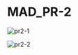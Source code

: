 # MAD_PR-2

![pr2-1](https://user-images.githubusercontent.com/110708716/187936998-bb695746-285f-4443-a4e4-87ff56479158.png)


![pr2-2](https://user-images.githubusercontent.com/110708716/187937048-f13cb7c2-7ba1-443d-ab79-fb6b22cdffa1.png)
